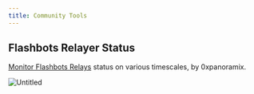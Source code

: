 ```yaml
---
title: Community Tools
---
```


## Flashbots Relayer Status

[Monitor Flashbots Relays](https://0xpanoramix.github.io/flashbots-boost-status/) status on various timescales, by 0xpanoramix.

![Untitled](https://www.notion.so/image/https%3A%2F%2Fs3-us-west-2.amazonaws.com%2Fsecure.notion-static.com%2F4c213924-8672-4c83-9e9f-605c5399503d%2FUntitled.png?table=block&id=5fce516f-d542-4ff1-8f46-a2f127897e49&spaceId=075d04b3-e5c0-4a97-8020-80f2e2b2206e&width=2000&userId=5d4ec963-edaf-46de-9bbd-bec711cebde4&cache=v2)
